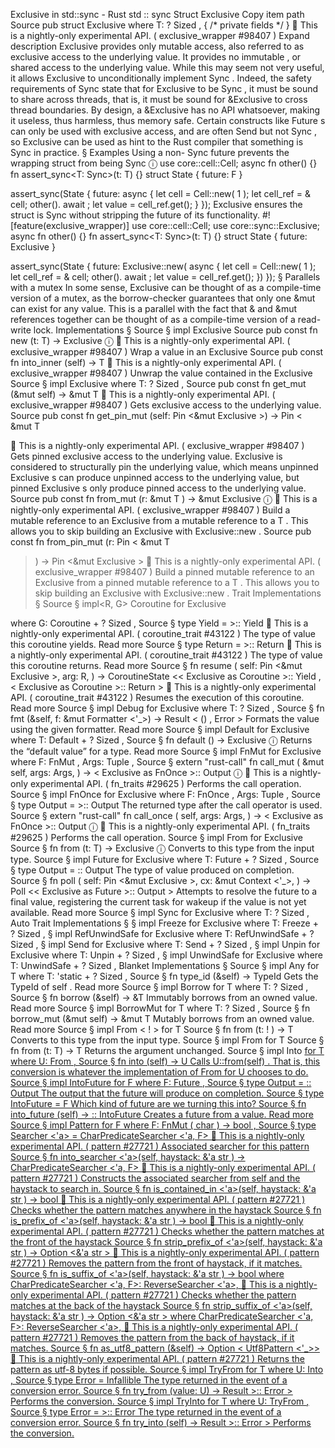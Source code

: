 Exclusive in std::sync - Rust
std
::
sync
Struct
Exclusive
Copy item path
Source
pub struct Exclusive<T>
where
    T: ?
Sized
,
{
/* private fields */
}
🔬
This is a nightly-only experimental API. (
exclusive_wrapper
#98407
)
Expand description
Exclusive
provides only
mutable
access, also referred to as
exclusive
access to the underlying value. It provides no
immutable
, or
shared
access to the underlying value.
While this may seem not very useful, it allows
Exclusive
to
unconditionally
implement
Sync
. Indeed, the safety requirements of
Sync
state that for
Exclusive
to be
Sync
, it must be sound to
share
across threads, that is, it must be sound
for
&Exclusive
to cross thread boundaries. By design, a
&Exclusive
has no API
whatsoever, making it useless, thus harmless, thus memory safe.
Certain constructs like
Future
s can only be used with
exclusive
access,
and are often
Send
but not
Sync
, so
Exclusive
can be used as hint to the
Rust compiler that something is
Sync
in practice.
§
Examples
Using a non-
Sync
future prevents the wrapping struct from being
Sync
ⓘ
use
core::cell::Cell;
async fn
other() {}
fn
assert_sync<T: Sync>(t: T) {}
struct
State<F> {
    future: F
}

assert_sync(State {
    future:
async
{
let
cell = Cell::new(
1
);
let
cell_ref =
&
cell;
        other().
await
;
let
value = cell_ref.get();
    }
});
Exclusive
ensures the struct is
Sync
without stripping the future of its
functionality.
#![feature(exclusive_wrapper)]
use
core::cell::Cell;
use
core::sync::Exclusive;
async fn
other() {}
fn
assert_sync<T: Sync>(t: T) {}
struct
State<F> {
    future: Exclusive<F>
}

assert_sync(State {
    future: Exclusive::new(
async
{
let
cell = Cell::new(
1
);
let
cell_ref =
&
cell;
        other().
await
;
let
value = cell_ref.get();
    })
});
§
Parallels with a mutex
In some sense,
Exclusive
can be thought of as a
compile-time
version of
a mutex, as the borrow-checker guarantees that only one
&mut
can exist
for any value. This is a parallel with the fact that
&
and
&mut
references together can be thought of as a
compile-time
version of a read-write lock.
Implementations
§
Source
§
impl<T>
Exclusive
<T>
Source
pub const fn
new
(t: T) ->
Exclusive
<T>
ⓘ
🔬
This is a nightly-only experimental API. (
exclusive_wrapper
#98407
)
Wrap a value in an
Exclusive
Source
pub const fn
into_inner
(self) -> T
🔬
This is a nightly-only experimental API. (
exclusive_wrapper
#98407
)
Unwrap the value contained in the
Exclusive
Source
§
impl<T>
Exclusive
<T>
where
    T: ?
Sized
,
Source
pub const fn
get_mut
(&mut self) ->
&mut T
🔬
This is a nightly-only experimental API. (
exclusive_wrapper
#98407
)
Gets exclusive access to the underlying value.
Source
pub const fn
get_pin_mut
(self:
Pin
<&mut
Exclusive
<T>>) ->
Pin
<
&mut T
>
🔬
This is a nightly-only experimental API. (
exclusive_wrapper
#98407
)
Gets pinned exclusive access to the underlying value.
Exclusive
is considered to
structurally pin
the underlying
value, which means
unpinned
Exclusive
s can produce
unpinned
access to the underlying value, but
pinned
Exclusive
s only
produce
pinned
access to the underlying value.
Source
pub const fn
from_mut
(r:
&mut T
) -> &mut
Exclusive
<T>
ⓘ
🔬
This is a nightly-only experimental API. (
exclusive_wrapper
#98407
)
Build a
mutable
reference to an
Exclusive<T>
from
a
mutable
reference to a
T
. This allows you to skip
building an
Exclusive
with
Exclusive::new
.
Source
pub const fn
from_pin_mut
(r:
Pin
<
&mut T
>) ->
Pin
<&mut
Exclusive
<T>>
🔬
This is a nightly-only experimental API. (
exclusive_wrapper
#98407
)
Build a
pinned mutable
reference to an
Exclusive<T>
from
a
pinned mutable
reference to a
T
. This allows you to skip
building an
Exclusive
with
Exclusive::new
.
Trait Implementations
§
Source
§
impl<R, G>
Coroutine
<R> for
Exclusive
<G>
where
    G:
Coroutine
<R> + ?
Sized
,
Source
§
type
Yield
= <G as
Coroutine
<R>>::
Yield
🔬
This is a nightly-only experimental API. (
coroutine_trait
#43122
)
The type of value this coroutine yields.
Read more
Source
§
type
Return
= <G as
Coroutine
<R>>::
Return
🔬
This is a nightly-only experimental API. (
coroutine_trait
#43122
)
The type of value this coroutine returns.
Read more
Source
§
fn
resume
(
    self:
Pin
<&mut
Exclusive
<G>>,
    arg: R,
) ->
CoroutineState
<<
Exclusive
<G> as
Coroutine
<R>>::
Yield
, <
Exclusive
<G> as
Coroutine
<R>>::
Return
>
🔬
This is a nightly-only experimental API. (
coroutine_trait
#43122
)
Resumes the execution of this coroutine.
Read more
Source
§
impl<T>
Debug
for
Exclusive
<T>
where
    T: ?
Sized
,
Source
§
fn
fmt
(&self, f: &mut
Formatter
<'_>) ->
Result
<
()
,
Error
>
Formats the value using the given formatter.
Read more
Source
§
impl<T>
Default
for
Exclusive
<T>
where
    T:
Default
+ ?
Sized
,
Source
§
fn
default
() ->
Exclusive
<T>
ⓘ
Returns the “default value” for a type.
Read more
Source
§
impl<F, Args>
FnMut
<Args> for
Exclusive
<F>
where
    F:
FnMut
<Args>,
    Args:
Tuple
,
Source
§
extern "rust-call" fn
call_mut
(
    &mut self,
    args: Args,
) -> <
Exclusive
<F> as
FnOnce
<Args>>::
Output
ⓘ
🔬
This is a nightly-only experimental API. (
fn_traits
#29625
)
Performs the call operation.
Source
§
impl<F, Args>
FnOnce
<Args> for
Exclusive
<F>
where
    F:
FnOnce
<Args>,
    Args:
Tuple
,
Source
§
type
Output
= <F as
FnOnce
<Args>>::
Output
The returned type after the call operator is used.
Source
§
extern "rust-call" fn
call_once
(
    self,
    args: Args,
) -> <
Exclusive
<F> as
FnOnce
<Args>>::
Output
ⓘ
🔬
This is a nightly-only experimental API. (
fn_traits
#29625
)
Performs the call operation.
Source
§
impl<T>
From
<T> for
Exclusive
<T>
Source
§
fn
from
(t: T) ->
Exclusive
<T>
ⓘ
Converts to this type from the input type.
Source
§
impl<T>
Future
for
Exclusive
<T>
where
    T:
Future
+ ?
Sized
,
Source
§
type
Output
= <T as
Future
>::
Output
The type of value produced on completion.
Source
§
fn
poll
(
    self:
Pin
<&mut
Exclusive
<T>>,
    cx: &mut
Context
<'_>,
) ->
Poll
<<
Exclusive
<T> as
Future
>::
Output
>
Attempts to resolve the future to a final value, registering
the current task for wakeup if the value is not yet available.
Read more
Source
§
impl<T>
Sync
for
Exclusive
<T>
where
    T: ?
Sized
,
Auto Trait Implementations
§
§
impl<T>
Freeze
for
Exclusive
<T>
where
    T:
Freeze
+ ?
Sized
,
§
impl<T>
RefUnwindSafe
for
Exclusive
<T>
where
    T:
RefUnwindSafe
+ ?
Sized
,
§
impl<T>
Send
for
Exclusive
<T>
where
    T:
Send
+ ?
Sized
,
§
impl<T>
Unpin
for
Exclusive
<T>
where
    T:
Unpin
+ ?
Sized
,
§
impl<T>
UnwindSafe
for
Exclusive
<T>
where
    T:
UnwindSafe
+ ?
Sized
,
Blanket Implementations
§
Source
§
impl<T>
Any
for T
where
    T: 'static + ?
Sized
,
Source
§
fn
type_id
(&self) ->
TypeId
Gets the
TypeId
of
self
.
Read more
Source
§
impl<T>
Borrow
<T> for T
where
    T: ?
Sized
,
Source
§
fn
borrow
(&self) ->
&T
Immutably borrows from an owned value.
Read more
Source
§
impl<T>
BorrowMut
<T> for T
where
    T: ?
Sized
,
Source
§
fn
borrow_mut
(&mut self) ->
&mut T
Mutably borrows from an owned value.
Read more
Source
§
impl<T>
From
<
!
> for T
Source
§
fn
from
(t:
!
) -> T
Converts to this type from the input type.
Source
§
impl<T>
From
<T> for T
Source
§
fn
from
(t: T) -> T
Returns the argument unchanged.
Source
§
impl<T, U>
Into
<U> for T
where
    U:
From
<T>,
Source
§
fn
into
(self) -> U
Calls
U::from(self)
.
That is, this conversion is whatever the implementation of
From
<T> for U
chooses to do.
Source
§
impl<F>
IntoFuture
for F
where
    F:
Future
,
Source
§
type
Output
= <F as
Future
>::
Output
The output that the future will produce on completion.
Source
§
type
IntoFuture
= F
Which kind of future are we turning this into?
Source
§
fn
into_future
(self) -> <F as
IntoFuture
>::
IntoFuture
Creates a future from a value.
Read more
Source
§
impl<F>
Pattern
for F
where
    F:
FnMut
(
char
) ->
bool
,
Source
§
type
Searcher
<'a> =
CharPredicateSearcher
<'a, F>
🔬
This is a nightly-only experimental API. (
pattern
#27721
)
Associated searcher for this pattern
Source
§
fn
into_searcher
<'a>(self, haystack: &'a
str
) ->
CharPredicateSearcher
<'a, F>
🔬
This is a nightly-only experimental API. (
pattern
#27721
)
Constructs the associated searcher from
self
and the
haystack
to search in.
Source
§
fn
is_contained_in
<'a>(self, haystack: &'a
str
) ->
bool
🔬
This is a nightly-only experimental API. (
pattern
#27721
)
Checks whether the pattern matches anywhere in the haystack
Source
§
fn
is_prefix_of
<'a>(self, haystack: &'a
str
) ->
bool
🔬
This is a nightly-only experimental API. (
pattern
#27721
)
Checks whether the pattern matches at the front of the haystack
Source
§
fn
strip_prefix_of
<'a>(self, haystack: &'a
str
) ->
Option
<&'a
str
>
🔬
This is a nightly-only experimental API. (
pattern
#27721
)
Removes the pattern from the front of haystack, if it matches.
Source
§
fn
is_suffix_of
<'a>(self, haystack: &'a
str
) ->
bool
where
CharPredicateSearcher
<'a, F>:
ReverseSearcher
<'a>,
🔬
This is a nightly-only experimental API. (
pattern
#27721
)
Checks whether the pattern matches at the back of the haystack
Source
§
fn
strip_suffix_of
<'a>(self, haystack: &'a
str
) ->
Option
<&'a
str
>
where
CharPredicateSearcher
<'a, F>:
ReverseSearcher
<'a>,
🔬
This is a nightly-only experimental API. (
pattern
#27721
)
Removes the pattern from the back of haystack, if it matches.
Source
§
fn
as_utf8_pattern
(&self) ->
Option
<
Utf8Pattern
<'_>>
🔬
This is a nightly-only experimental API. (
pattern
#27721
)
Returns the pattern as utf-8 bytes if possible.
Source
§
impl<T, U>
TryFrom
<U> for T
where
    U:
Into
<T>,
Source
§
type
Error
=
Infallible
The type returned in the event of a conversion error.
Source
§
fn
try_from
(value: U) ->
Result
<T, <T as
TryFrom
<U>>::
Error
>
Performs the conversion.
Source
§
impl<T, U>
TryInto
<U> for T
where
    U:
TryFrom
<T>,
Source
§
type
Error
= <U as
TryFrom
<T>>::
Error
The type returned in the event of a conversion error.
Source
§
fn
try_into
(self) ->
Result
<U, <U as
TryFrom
<T>>::
Error
>
Performs the conversion.